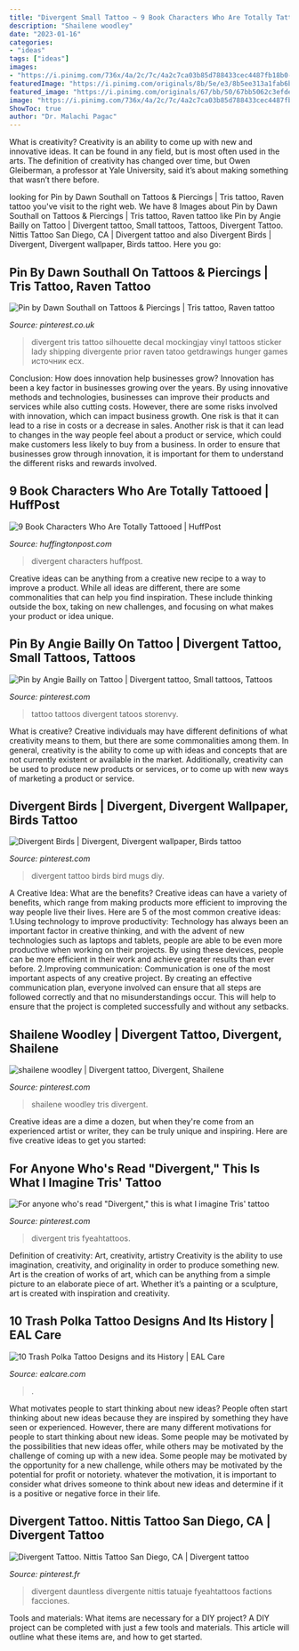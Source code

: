 ```yaml
---
title: "Divergent Small Tattoo ~ 9 Book Characters Who Are Totally Tattooed"
description: "Shailene woodley"
date: "2023-01-16"
categories:
- "ideas"
tags: ["ideas"]
images:
- "https://i.pinimg.com/736x/4a/2c/7c/4a2c7ca03b85d788433cec4487fb18b0--divergent-tattoo-divergent-insurgent-allegiant.jpg"
featuredImage: "https://i.pinimg.com/originals/8b/5e/e3/8b5ee313a1fab6b978bf0660c587f277.jpg"
featured_image: "https://i.pinimg.com/originals/67/bb/50/67bb5062c3efde624551762aaf13abea.jpg"
image: "https://i.pinimg.com/736x/4a/2c/7c/4a2c7ca03b85d788433cec4487fb18b0--divergent-tattoo-divergent-insurgent-allegiant.jpg"
ShowToc: true
author: "Dr. Malachi Pagac"
---
```



What is creativity?
Creativity is an ability to come up with new and innovative ideas. It can be found in any field, but is most often used in the arts. The definition of creativity has changed over time, but Owen Gleiberman, a professor at Yale University, said it’s about making something that wasn’t there before.

	

		
looking for Pin by Dawn Southall on Tattoos &amp; Piercings | Tris tattoo, Raven tattoo you've visit to the right web. We have 8 Images about Pin by Dawn Southall on Tattoos &amp; Piercings | Tris tattoo, Raven tattoo like Pin by Angie Bailly on Tattoo | Divergent tattoo, Small tattoos, Tattoos, Divergent Tattoo. Nittis Tattoo San Diego, CA | Divergent tattoo and also Divergent Birds | Divergent, Divergent wallpaper, Birds tattoo. Here you go:
		
    
## Pin By Dawn Southall On Tattoos &amp; Piercings | Tris Tattoo, Raven Tattoo

<img loading=lazy src="https://i.pinimg.com/originals/7b/c1/86/7bc186abbcb7d33acba166c26a31b561.jpg" onerror="this.onerror=null;this.src='https://tse4.mm.bing.net/th?id=OIP.zKAVIrJN84G4yxJ0TTOjowHaDy&amp;pid=15.1';" alt="Pin by Dawn Southall on Tattoos &amp; Piercings | Tris tattoo, Raven tattoo">

_Source: pinterest.co.uk_

>divergent tris tattoo silhouette decal mockingjay vinyl tattoos sticker lady shipping divergente prior raven tatoo getdrawings hunger games источник ecx. 

	

Conclusion: How does innovation help businesses grow?
Innovation has been a key factor in businesses growing over the years. By using innovative methods and technologies, businesses can improve their products and services while also cutting costs. However, there are some risks involved with innovation, which can impact business growth. One risk is that it can lead to a rise in costs or a decrease in sales. Another risk is that it can lead to changes in the way people feel about a product or service, which could make customers less likely to buy from a business. In order to ensure that businesses grow through innovation, it is important for them to understand the different risks and rewards involved.

    
## 9 Book Characters Who Are Totally Tattooed | HuffPost

<img loading=lazy src="http://i.huffpost.com/gen/1669454/images/o-DIVERGENT-facebook.jpg" onerror="this.onerror=null;this.src='https://tse1.mm.bing.net/th?id=OIP.jo41cl7sx_hMVcxd9uBI9gHaDt&amp;pid=15.1';" alt="9 Book Characters Who Are Totally Tattooed | HuffPost">

_Source: huffingtonpost.com_

>divergent characters huffpost. 

	

Creative ideas can be anything from a creative new recipe to a way to improve a product. While all ideas are different, there are some commonalities that can help you find inspiration. These include thinking outside the box, taking on new challenges, and focusing on what makes your product or idea unique.

    
## Pin By Angie Bailly On Tattoo | Divergent Tattoo, Small Tattoos, Tattoos

<img loading=lazy src="https://i.pinimg.com/originals/8b/5e/e3/8b5ee313a1fab6b978bf0660c587f277.jpg" onerror="this.onerror=null;this.src='https://tse2.mm.bing.net/th?id=OIP.7dVBifeVMjcn1U16xpKy9wHaHd&amp;pid=15.1';" alt="Pin by Angie Bailly on Tattoo | Divergent tattoo, Small tattoos, Tattoos">

_Source: pinterest.com_

>tattoo tattoos divergent tatoos storenvy. 

	

What is creative?
Creative individuals may have different definitions of what creativity means to them, but there are some commonalities among them. In general, creativity is the ability to come up with ideas and concepts that are not currently existent or available in the market. Additionally, creativity can be used to produce new products or services, or to come up with new ways of marketing a product or service.

    
## Divergent Birds | Divergent, Divergent Wallpaper, Birds Tattoo

<img loading=lazy src="https://i.pinimg.com/originals/82/46/3b/82463b1521a088aae9bf3a327842ecd1.jpg" onerror="this.onerror=null;this.src='https://tse1.mm.bing.net/th?id=OIP.8b3DfQdl4Hsebr0lJh7CEgAAAA&amp;pid=15.1';" alt="Divergent Birds | Divergent, Divergent wallpaper, Birds tattoo">

_Source: pinterest.com_

>divergent tattoo birds bird mugs diy. 

	

A Creative Idea: What are the benefits?
Creative ideas can have a variety of benefits, which range from making products more efficient to improving the way people live their lives. Here are 5 of the most common creative ideas: 
1.Using technology to improve productivity: Technology has always been an important factor in creative thinking, and with the advent of new technologies such as laptops and tablets, people are able to be even more productive when working on their projects. By using these devices, people can be more efficient in their work and achieve greater results than ever before. 
 2.Improving communication: Communication is one of the most important aspects of any creative project. By creating an effective communication plan, everyone involved can ensure that all steps are followed correctly and that no misunderstandings occur. This will help to ensure that the project is completed successfully and without any setbacks. 
 
    
## Shailene Woodley | Divergent Tattoo, Divergent, Shailene

<img loading=lazy src="https://i.pinimg.com/736x/4a/2c/7c/4a2c7ca03b85d788433cec4487fb18b0--divergent-tattoo-divergent-insurgent-allegiant.jpg" onerror="this.onerror=null;this.src='https://tse3.mm.bing.net/th?id=OIP.SLqDNqjr8Z4cV4yjQD6cCwHaJJ&amp;pid=15.1';" alt="shailene woodley | Divergent tattoo, Divergent, Shailene">

_Source: pinterest.com_

>shailene woodley tris divergent. 

	

Creative ideas are a dime a dozen, but when they're come from an experienced artist or writer, they can be truly unique and inspiring. Here are five creative ideas to get you started: 

    
## For Anyone Who&#039;s Read &quot;Divergent,&quot; This Is What I Imagine Tris&#039; Tattoo

<img loading=lazy src="https://i.pinimg.com/originals/67/bb/50/67bb5062c3efde624551762aaf13abea.jpg" onerror="this.onerror=null;this.src='https://tse3.mm.bing.net/th?id=OIP.7KPpC47mglPtgUX7LEVreQHaJ4&amp;pid=15.1';" alt="For anyone who&#039;s read &quot;Divergent,&quot; this is what I imagine Tris&#039; tattoo">

_Source: pinterest.com_

>divergent tris fyeahtattoos. 

	

Definition of creativity: Art, creativity, artistry
Creativity is the ability to use imagination, creativity, and originality in order to produce something new. Art is the creation of works of art, which can be anything from a simple picture to an elaborate piece of art. Whether it’s a painting or a sculpture, art is created with inspiration and creativity.

    
## 10 Trash Polka Tattoo Designs And Its History | EAL Care

<img loading=lazy src="https://www.ealcare.com/wp-content/uploads/2020/05/Trash-Polka-Tattoo-Design-Ideas-481x1024.jpg" onerror="this.onerror=null;this.src='https://tse1.mm.bing.net/th?id=OIP.nLkuUDJv4cGBPDRT_zZMIgHaPx&amp;pid=15.1';" alt="10 Trash Polka Tattoo Designs and its History | EAL Care">

_Source: ealcare.com_

>. 

	

What motivates people to start thinking about new ideas?
People often start thinking about new ideas because they are inspired by something they have seen or experienced. However, there are many different motivations for people to start thinking about new ideas. Some people may be motivated by the possibilities that new ideas offer, while others may be motivated by the challenge of coming up with a new idea. Some people may be motivated by the opportunity for a new challenge, while others may be motivated by the potential for profit or notoriety. whatever the motivation, it is important to consider what drives someone to think about new ideas and determine if it is a positive or negative force in their life.

    
## Divergent Tattoo. Nittis Tattoo San Diego, CA | Divergent Tattoo

<img loading=lazy src="https://i.pinimg.com/736x/17/cf/c5/17cfc52cb67bb7dd919b447206e16e7f--dauntless-tattoo-divergent-tattoo.jpg" onerror="this.onerror=null;this.src='https://tse2.mm.bing.net/th?id=OIP.c7FyI5vxg7KIRlCb1ECb-wHaHa&amp;pid=15.1';" alt="Divergent Tattoo. Nittis Tattoo San Diego, CA | Divergent tattoo">

_Source: pinterest.fr_

>divergent dauntless divergente nittis tatuaje fyeahtattoos factions facciones. 

	

Tools and materials: What items are necessary for a DIY project?
A DIY project can be completed with just a few tools and materials. This article will outline what these items are, and how to get started.

